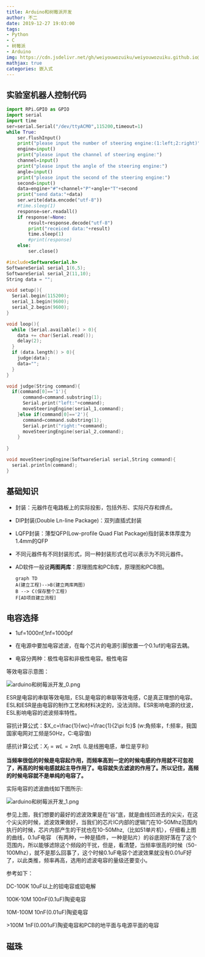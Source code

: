```yaml
---
title: Arduino和树莓派开发
author: 不二
date: 2019-12-27 19:03:00
tags: 
- Python
- C
- 树莓派
- Arduino
img: https://cdn.jsdelivr.net/gh/weiyouwozuiku/weiyouwozuiku.github.io@src/source/_posts/PageImg/嵌入式/arduino.jpg
mathjax: true
categories: 嵌入式
---
```


## 实验室机器人控制代码

```python
import RPi.GPIO as GPIO
import serial
import time
ser=serial.Serial("/dev/ttyACM0",115200,timeout=1)
while True:
    ser.flushInput()
    print("please input the number of steering engine:(1:left;2:right)")
    engine=input()
    print("please input the channel of steering engine:")
    channel=input()
    print("please input the angle of the steering engine:")
    angle=input()
    print("please input the second of the steering engine:")
    second=input()
    data=engine+"#"+channel+"P"+angle+"T"+second
    print("send data:"+data)
    ser.write(data.encode("utf-8"))
    #time.sleep(1)
    response=ser.readall()
    if response!=None:
        result=response.decode("utf-8")
        print("receiced data:"+result)
        time.sleep(1)
        #print(response)
    else:
        ser.close()

```

```c
#include<SoftwareSerial.h>
SoftwareSerial serial_1(6,5);
SoftwareSerial serial_2(11,10);
String data = "";

void setup(){
  Serial.begin(115200);
  serial_1.begin(9600);
  serial_2.begin(9600);
}

void loop(){
  while (Serial.available() > 0){
    data += char(Serial.read());
    delay(2);
  }
  if (data.length() > 0){
    judge(data);
    data="";
  }
}

void judge(String command){
  if(command[0]=='1'){
      command=command.substring(1);
      Serial.print("left:"+command);
      moveSteeringEngine(serial_1,command);
    }else if(command[0]=='2'){
      command=command.substring(1);
      Serial.print("right:"+command);
      moveSteeringEngine(serial_2,command);
    }
    
}

void moveSteeringEngine(SoftwareSerial serial,String command){
  serial.println(command);
}

```

## 基础知识

- 封装：元器件在电路板上的实际投影，包括外形、实际尺存和焊点。

- DIP封装(Double Ln-line Package)：双列直插式封装

- LQFP封装：薄型QFP(Low-profile Quad Flat Package)指封装本体厚度为1.4mm的QFP

- 不同元器件有不同封装形式，同一种封装形式也可以表示为不同元器件。

- AD软件一般说**两图两库**：原理图库和PCB库，原理图和PCB图。

    ```mermaid
    graph TD
    A(建立工程)-->B(建立两库两图)
    B --> C(保存整个工程)
    F[AD项目建立流程]
    ```

## 电容选择

- 1uf=1000nf,1nf=1000pf

- 在电源中要加电容滤波，在每个芯片的电源引脚放置一个0.1uf的电容去耦。

- 电容分两种：极性电容和非极性电容。极性电容

等效电容示意图：

![arduino和树莓派开发_0.png](https://cdn.jsdelivr.net/gh/weiyouwozuiku/weiyouwozuiku.github.io@src/source/_posts/arduino%E5%92%8C%E6%A0%91%E8%8E%93%E6%B4%BE%E5%BC%80%E5%8F%91/arduino%E5%92%8C%E6%A0%91%E8%8E%93%E6%B4%BE%E5%BC%80%E5%8F%91_0.png)

ESR是电容的串联等效电阻，ESL是电容的串联等效电感，C是真正理想的电容。ESL和ESR是由电容的制作工艺和材料决定的，没法消除。ESR影响电源的纹波，ESL影响电容的滤波频率特性。

容抗计算公式：$X_c=\frac{1}{wc}=\frac{1}{2\pi fc}$  (w:角频率，f:频率，我国国家电网对工频是50Hz，C:电容值)

感抗计算公式：$X_l=wL=2\pi fL$  (L是线圈电感，单位是亨利)

**当频率很低的时候是电容起作用，而频率高到一定的时候电感的作用就不可忽视了，再高的时候电感就起主导作用了。电容就失去滤波的作用了。所以记住，高频的时候电容就不是单纯的电容了。**

实际电容的滤波曲线如下图所示:

![arduino和树莓派开发_1.png](https://cdn.jsdelivr.net/gh/weiyouwozuiku/weiyouwozuiku.github.io@src/source/_posts/arduino%E5%92%8C%E6%A0%91%E8%8E%93%E6%B4%BE%E5%BC%80%E5%8F%91/arduino%E5%92%8C%E6%A0%91%E8%8E%93%E6%B4%BE%E5%BC%80%E5%8F%91_1.png)

参见上图，我们想要的最好的滤波效果是在“谷”底，就是曲线凹进去的尖尖，在这个尖尖的时候，滤波效果做好，当我们的芯片IC内部的逻辑门在10-50Mhz范围内执行的时候，芯片内部产生的干扰也在10-50Mhz,（比如51单片机），仔细看上图的曲线，0.1uF电容 （有两种，一种是插件，一种是贴片）的谷底刚好落在了这个范围内，所以能够滤除这个频段的干扰，但是，看清楚，当频率很高的时候（50-100Mhz），就不是那么回事了，这个时候0.1uF电容个滤波效果就没有0.01uF好了，以此类推，频率再高，选用的滤波电容的量级还要变小。

参考如下：

DC-100K 10uF以上的钽电容或铝电解

100K-10M 100nF(0.1uF)陶瓷电容

10M-100M 10nF(0.01uF)陶瓷电容

\>100M 1nF(0.001uF)陶瓷电容和PCB的地平面与电源平面的电容

## 磁珠

